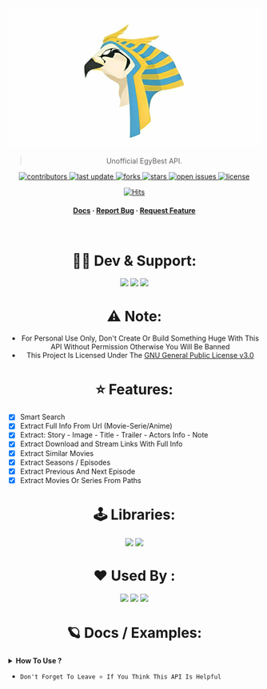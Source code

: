 ![RUN](https://github.com/AmineSoukara/EgyBest-Api/raw/main/api/static/rae.gif)

<div align="center">

> Unofficial EgyBest API.

<!-- Badges -->
<p>
  <a href="https://github.com/AmineSoukara/EgyBest-Api/graphs/contributors">
    <img src="https://img.shields.io/github/contributors/aminesoukara/EgyBest-Api" alt="contributors" />
  </a>
  <a href="">
    <img src="https://img.shields.io/github/last-commit/aminesoukara/EgyBest-Api" alt="last update" />
  </a>
  <a href="https://github.com/AmineSoukara/EgyBest-Api/network/members">
    <img src="https://img.shields.io/github/forks/aminesoukara/EgyBest-Api" alt="forks" />
  </a>
  <a href="https://github.com/AmineSoukara/EgyBest-Api/stargazers">
    <img src="https://img.shields.io/github/stars/aminesoukara/EgyBest-Api" alt="stars" />
  </a>
  <a href="https://github.com/AmineSoukara/EgyBest-Api/issues/">
    <img src="https://img.shields.io/github/issues/aminesoukara/EgyBest-Api" alt="open issues" />
  </a>
  <a href="https://github.com/AmineSoukara/EgyBest-Api/blob/main/LICENSE">
    <img src="https://img.shields.io/github/license/aminesoukara/EgyBest-Api.svg" alt="license" />
  </a>
</p>

<div align="center">

[![Hits](https://hits.seeyoufarm.com/api/count/incr/badge.svg?url=https%3A%2F%2Fgithub.com%2FAmineSoukara%2FEgyBest-Api&count_bg=%23FF0000&title_bg=%23555555&icon=tinder.svg&icon_color=%23FF0000&title=Hits&edge_flat=false)](https://hits.seeyoufarm.com)

<h4>
    <a href="https://www.egybest-api.ga/docs/api/">Docs</a>
  <span> · </span>
    <a href="https://github.com/AmineSoukara/EgyBest-Api/issues/">Report Bug</a>
  <span> · </span>
    <a href="https://github.com/AmineSoukara/EgyBest-Api/issues/">Request Feature</a>
  </h4>
</div>
<br />

# 👨‍💻 Dev & Support:
<a href="https://bio.link/aminesoukara"><img src="https://img.shields.io/badge/@AmineSoukara-000000?style=flat&logo=messenger&logoColor=white?logoWidth=100"></a>
<a href="https://t.me/EgyBestBotSupport"><img src="https://img.shields.io/badge/Group-FF0000?style=flat&logo=telegram&logoColor=white?logoWidth=100"></a>
<a href="https://t.me/EgyBestBotOriginal"><img src="https://img.shields.io/badge/Channel-FF0000?style=flat&logo=telegram&logoColor=white?logoWidth=100"></a>

# ⚠️ Note:
- For Personal Use Only, Don't Create Or Build Something Huge With This API Without Permission Otherwise You Will Be Banned
- This Project Is Licensed Under The [GNU General Public License v3.0](https://github.com/AmineSoukara/EgyBest-Api/blob/main/LICENSE)

# ⭐️ Features:
<div align="left">

* [x] Smart Search
* [x] Extract Full Info From Url (Movie-Serie/Anime)
* [x] Extract: Story - Image - Title - Trailer - Actors Info - Note
* [x] Extract Download and Stream Links With Full Info
* [x] Extract Similar Movies
* [x] Extract Seasons / Episodes
* [x] Extract Previous And Next Episode
* [x] Extract Movies Or Series From Paths

<div align="center">

# 🕹 Libraries:
<a href="https://github.com/AmineSoukara/Py-EgyBest-Api"><img src="https://img.shields.io/badge/Python-8000FF?style=flat&logo=github&logoColor=white?logoWidth=100"></a>
<a href="https://github.com/AmineSoukara/Java-EgyBest-Api"><img src="https://img.shields.io/badge/Java-8000FF?style=flat&logo=github&logoColor=white?logoWidth=100"></a>


# ❤️ Used By :

<a href="https://t.me/EgyBestXBot"><img src="https://img.shields.io/badge/@EgyBestXBot-FF0000?style=flat&logo=telegram&logoColor=black"></a>
<a href="https://github.com/recloudstream/cloudstream"><img src="https://img.shields.io/badge/CloudStream–APP-FF0000?style=flat&logo=kotlin&logoColor=black"></a>
<a href="https://pypi.org/project/Py-EgyBest-Api/"><img src="https://img.shields.io/badge/PyEgyBestApi-FF0000?style=flat&logo=pypi&logoColor=white?logoWidth=100"></a>

# 🪐 Docs / Examples:
<div align="left">

<details>	
  <summary><b> How To Use ?</b></summary>

## 🎰 Mandatory Configs 

* [x] Make Sure You Have All These Mandatory Configs, API Will Not Work Without it
```
API_URL - ACCESS_TOKEN - REFRESH_TOKEN - ID - PASSWORD
```
* [x] You Can Get it From:
<div align="center">
<a href="https://t.me/EgyBestAPIBot"><img src="https://img.shields.io/badge/@EgyBestAPIBot-FFFF00?style=flat&logo=telegram&logoColor=white?logoWidth=100"></a>

<div align="left">

# /dls:

<details>
<summary><b> Extract Download and Stream Links With Full Info</b></summary>

### Arguments:
|  args  | required |  Note |
|--------|----------|------|
|  v     |  False   | 1-2 Return As list 3-4 As Dict, Default 1 |
|  url   |  True    | Episode or Movie link |

### Example:
```py
import requests
                 
TOKEN = "abcd123"
API = "http://0.1.2.3"
MOVIE_URL = "https://www.egybest.org/movie/top-gun-maverick-2022"       
HEADERS = {'Authorization': 'Bearer ' + TOKEN, 'Accept': 'application/json', 'Content-Type': 'application/json'}
PARAMS = {"url": MOVIE_URL, "v": 2}                      
URL = API +  "/dls"

response = requests.get(URL, headers=HEADERS, params=PARAMS)

print(response.status_code)
print(response.json())
```
<a href="https://github.com/AmineSoukara/EgyBest-Api/blob/main/examples/dls_v1.json"><img src="https://img.shields.io/badge/Output–V1-01DF01?style=flat&logo=json&logoColor=black"></a>
<a href="https://github.com/AmineSoukara/EgyBest-Api/blob/main/examples/dls_v2.json"><img src="https://img.shields.io/badge/Output–V2-01DF01?style=flat&logo=json&logoColor=black"></a>
<a href="https://github.com/AmineSoukara/EgyBest-Api/blob/main/examples/dls_v3.json"><img src="https://img.shields.io/badge/Output–V3-01DF01?style=flat&logo=json&logoColor=black"></a>
<a href="https://github.com/AmineSoukara/EgyBest-Api/blob/main/examples/dls_v4.json"><img src="https://img.shields.io/badge/Output–V4-01DF01?style=flat&logo=json&logoColor=black"></a>

</details>




</details>


- ```Don't Forget To Leave ⭐️ If You Think This API Is Helpful```
 
